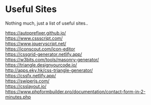 # Useful Sites
Nothing much, just a list of useful sites..

https://autoprefixer.github.io/ <br/>
https://www.cssscript.com/ <br/>
https://www.jqueryscript.net/ <br/>
https://iconscout.com/icon-editor <br/>
https://cssgrid-generator.netlify.app/ <br/>
https://w3bits.com/tools/masonry-generator/ <br/>
https://triangle.designyourcode.io/ <br/>
http://apps.eky.hk/css-triangle-generator/ <br/>
https://cssfx.netlify.app/ <br/>
https://swiperjs.com/ <br/>
https://csslayout.io/ <br/>
https://www.phpformbuilder.pro/documentation/contact-form-in-2-minutes.php <br/>
